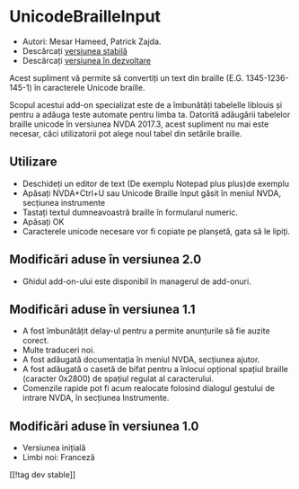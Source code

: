 # UnicodeBrailleInput #

* Autori: Mesar Hameed, Patrick Zajda.
* Descărcați [versiunea stabilă][1]
* Descărcați [versiunea în dezvoltare][2]

Acest supliment vă permite să convertiți un text din braille
(E.G. 1345-1236-145-1) în caracterele Unicode braille.

Scopul acestui add-on specializat este de a îmbunătăți tabelelle liblouis și
pentru a adăuga teste automate pentru limba ta. Datorită adăugării tabelelor
braille unicode în versiunea NVDA 2017.3, acest supliment nu mai este
necesar, căci utilizatorii pot alege noul tabel din setările braille.

## Utilizare ##

* Deschideți un editor de text (De exemplu Notepad plus plus)de exemplu 
* Apăsați NVDA+Ctrl+U sau Unicode Braille Input găsit în meniul NVDA,
  secțiunea instrumente
* Tastați textul dumneavoastră braille în formularul numeric.
* Apăsați OK
* Caracterele unicode necesare vor fi copiate pe planșetă, gata să le
  lipiți.

## Modificări aduse în versiunea 2.0 ##

* Ghidul add-on-ului este disponibil în managerul de add-onuri.

## Modificări aduse în versiunea 1.1 ##

* A fost îmbunătățit delay-ul pentru a permite anunțurile să fie auzite
  corect.
* Multe traduceri noi.
* A fost adăugată documentația în meniul NVDA, secțiunea ajutor.
* A fost adăugată o casetă de bifat pentru a înlocui opțional spațiul
  braille (caracter 0x2800) de spațiul regulat al caracterului.
* Comenzile rapide pot fi acum realocate folosind dialogul gestului de
  intrare NVDA, în secțiunea Instrumente.

## Modificări aduse în versiunea 1.0 ##

* Versiunea inițială
* Limbi noi: Franceză

[[!tag dev stable]]

[1]: https://addons.nvda-project.org/files/get.php?file=ubi

[2]: https://addons.nvda-project.org/files/get.php?file=ubi-dev
